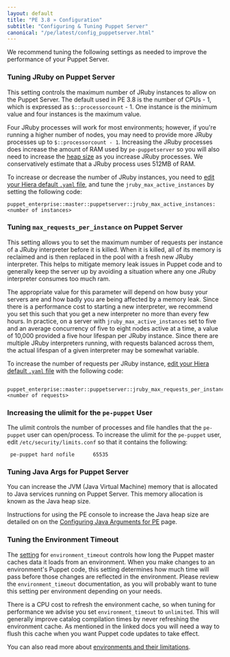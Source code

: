 ```yaml
---
layout: default
title: "PE 3.8 » Configuration"
subtitle: "Configuring & Tuning Puppet Server"
canonical: "/pe/latest/config_puppetserver.html"
---
```


We recommend tuning the following settings as needed to improve the performance of your Puppet Server.

### Tuning JRuby on Puppet Server

This setting controls the maximum number of JRuby instances to allow on the Puppet Server. The default used in PE 3.8 is the number of CPUs - 1, which is expressed as `$::processorcount` - 1. One instance is the minimum value and four instances is the maximum value. 

Four JRuby processes will work for most environments; however, if you're running a higher number of nodes, you may need to provide more JRuby processes up to `$::processorcount - 1`. Increasing the JRuby processes does increase the amount of RAM used by `pe-puppetserver` so you will also need to increase the [heap size](./config_java_args.html#pe-puppet-server-service) as you increase JRuby processes. We conservatively estimate that a JRuby process uses 512MB of RAM.

To increase or decrease the number of JRuby instances, you need to [edit your Hiera default `.yaml` file](./config_intro.html#configure-settings-with-hiera), and tune the `jruby_max_active_instances` by setting the following code:

	puppet_enterprise::master::puppetserver::jruby_max_active_instances: <number of instances>

### Tuning `max_requests_per_instance` on Puppet Server

This setting allows you to set the maximum number of requests per instance of a JRuby interpreter before it is killed. When it is killed, all of its memory is reclaimed and is then replaced in the pool with a fresh new JRuby interpreter. This helps to mitigate memory leak issues in Puppet code and to generally keep the server up by avoiding a situation where any one JRuby interpreter consumes too much ram.

The appropriate value for this parameter will depend on how busy your servers are and how badly you are being affected by a memory leak. Since there is a performance cost to starting a new interpreter, we recommend you set this such that you get a new interpreter no more than every few hours. In practice, on a server with `jruby_max_active_instances` set to five and an average concurrency of five to eight nodes active at a time, a value of 10,000 provided a five hour lifespan per JRuby instance. Since there are multiple JRuby interpreters running, with requests balanced across them, the actual lifespan of a given interpreter may be somewhat variable.

To increase the number of requests per JRuby instance, [edit your Hiera default `.yaml` file](./config_intro.html#configure-settings-with-hiera) with the following code:

         puppet_enterprise::master::puppetserver::jruby_max_requests_per_instance: <number of requests>

### Increasing the ulimit for the `pe-puppet` User
The ulimit controls the number of processes and file handles that the `pe-puppet` user can open/process. To increase the ulimit for the `pe-puppet` user, edit `/etc/security/limits.conf` so that it contains the following:

     pe-puppet hard	nofile      65535

### Tuning Java Args for Puppet Server

You can increase the JVM (Java Virtual Machine) memory that is allocated to Java services running on Puppet Server. This memory allocation is known as the Java heap size.

Instructions for using the PE console to increase the Java heap size are detailed on on the [Configuring Java Arguments for PE](./config_java_args.html#pe-puppet-server-service) page.

### Tuning the Environment Timeout

The [setting](/puppet/3.8/reference/environments_configuring.html#environmenttimeout) for `environment_timeout` controls how long the Puppet master caches data it loads from an environment. When you make changes to an environment's Puppet code, this setting determines how much time will pass before those changes are reflected in the environment. Please review the `environment_timeout` documentation, as you will probably want to tune this setting per environment depending on your needs.

There is a CPU cost to refresh the environment cache, so when tuning for performance we advise you set `environment_timeout`  to `unlimited`. This will generally improve catalog compilation times by never refreshing the environment cache. As mentioned in the linked docs you will need a way to flush this cache when you want Puppet code updates to take effect.

You can also read more about [environments and their limitations](/puppet/3.8/reference/environments_limitations.html#environments:-limitations-of-environments).

